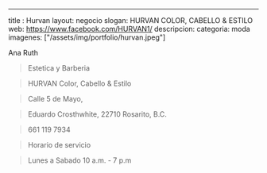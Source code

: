 ---
title : Hurvan
layout: negocio
slogan: HURVAN COLOR, CABELLO & ESTILO
web: https://www.facebook.com/HURVAN1/
descripcion: 
categoria: moda
imagenes: ["/assets/img/portfolio/hurvan.jpeg"]

Ana Ruth

>Estetica y Barberia

>HURVAN Color, Cabello & Estilo

>Calle 5 de Mayo,

>Eduardo Crosthwhite, 22710 Rosarito, B.C.

>661 119 7934

>Horario de servicio

>Lunes a Sabado 10 a.m. - 7 p.m 

